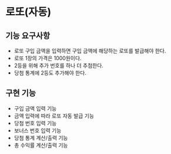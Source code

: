 # 로또(자동)
## 기능 요구사항
- 로또 구입 금액을 입력하면 구입 금액에 해당하는 로또를 발급해야 한다.
- 로또 1장의 가격은 1000원이다.
- 2등을 위해 추가 번호를 하나 더 추첨한다.
- 당첨 통계에 2등도 추가해야 한다.
## 구현 기능
- 구입 금액 입력 기능
- 금액 입력에 따라 로또 자동 발급 기능
- 당첨 번호 입력 기능
- 보너스 번호 입력 기능
- 당첨 통계 계산/출력 기능
- 총 수익률 계산/출력 기능
